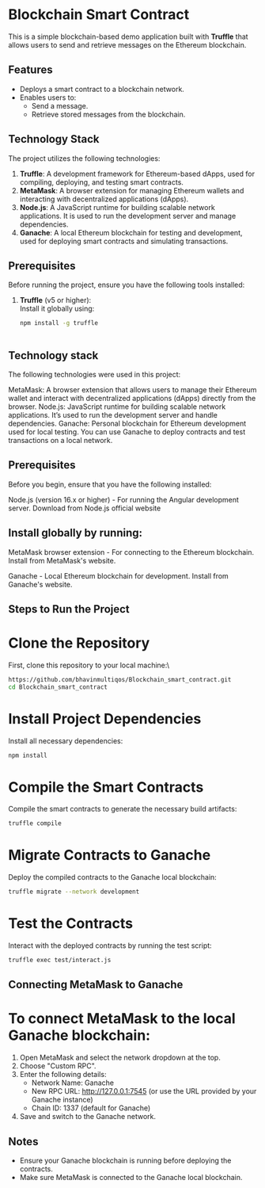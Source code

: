 # Blockchain Smart Contract

This is a simple blockchain-based demo application built with **Truffle** that allows users to send and retrieve messages on the Ethereum blockchain.

## Features
- Deploys a smart contract to a blockchain network.
- Enables users to:
  - Send a message.
  - Retrieve stored messages from the blockchain.

## Technology Stack
The project utilizes the following technologies:

1. **Truffle**: A development framework for Ethereum-based dApps, used for compiling, deploying, and testing smart contracts.
2. **MetaMask**: A browser extension for managing Ethereum wallets and interacting with decentralized applications (dApps).
3. **Node.js**: A JavaScript runtime for building scalable network applications. It is used to run the development server and manage dependencies.
4. **Ganache**: A local Ethereum blockchain for testing and development, used for deploying smart contracts and simulating transactions.

## Prerequisites
Before running the project, ensure you have the following tools installed:

1. **Truffle** (v5 or higher):  
   Install it globally using:  
   ```bash
   npm install -g truffle
  
## Technology stack
The following technologies were used in this project:

MetaMask: A browser extension that allows users to manage their Ethereum wallet and interact with decentralized applications (dApps) directly from the browser.
Node.js: JavaScript runtime for building scalable network applications. It’s used to run the development server and handle dependencies.
Ganache: Personal blockchain for Ethereum development used for local testing. You can use Ganache to deploy contracts and test transactions on a local network.


## Prerequisites
Before you begin, ensure that you have the following installed:

Node.js (version 16.x or higher) - For running the Angular development server.
Download from Node.js official website

## Install globally by running:

MetaMask browser extension - For connecting to the Ethereum blockchain.
Install from MetaMask's website.

Ganache - Local Ethereum blockchain for development.
Install from Ganache's website.

## Steps to Run the Project
# Clone the Repository
First, clone this repository to your local machine:\
```bash
https://github.com/bhavinmultiqos/Blockchain_smart_contract.git
cd Blockchain_smart_contract
```
# Install Project Dependencies
Install all necessary dependencies:
```bash
npm install
```
 
# Compile the Smart Contracts
Compile the smart contracts to generate the necessary build artifacts:
```bash
truffle compile
```

# Migrate Contracts to Ganache
Deploy the compiled contracts to the Ganache local blockchain:
```bash
truffle migrate --network development
```
# Test the Contracts
Interact with the deployed contracts by running the test script:
```bash
truffle exec test/interact.js
```

## Connecting MetaMask to Ganache
# To connect MetaMask to the local Ganache blockchain:

1. Open MetaMask and select the network dropdown at the top.
2. Choose "Custom RPC".
3. Enter the following details:
    - Network Name: Ganache
    - New RPC URL: http://127.0.0.1:7545 (or use the URL provided by your Ganache instance)
    - Chain ID: 1337 (default for Ganache)
4. Save and switch to the Ganache network.

## Notes
  - Ensure your Ganache blockchain is running before deploying the contracts.
  - Make sure MetaMask is connected to the Ganache local blockchain.






